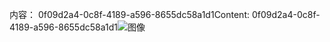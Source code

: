 <span data-ttu-id="54850-101">内容： 0f09d2a4-0c8f-4189-a596-8655dc58a1d1</span><span class="sxs-lookup"><span data-stu-id="54850-101">Content: 0f09d2a4-0c8f-4189-a596-8655dc58a1d1</span></span>![图像](d4b96cbb-2457-4f62-ba39-dde46c4dfdd9.png)

